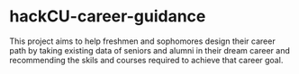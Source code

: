 # hackCU-career-guidance

This project aims to help freshmen and sophomores design their career path by taking existing data of seniors and alumni in their dream career and recommending the skils and courses required to achieve that career goal.
